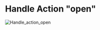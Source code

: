 # Handle Action "open"

![Handle_action_open](https://www.plantuml.com/plantuml/svg/bPB1IiGm48RlUOhVdjfJxyh27lKkWgSb9DDjC9s4P8A8-EwIT8kBhYlcDl3DzsU6sMVHIShYrKrC-hXeb4nFbCGPxHyc15Qg8Kf5dSI92unxpTOJj6bL5o9nXtS506v2xuGMk8pEXf2w0J8Jet-ZF3HamtmmkWckenjUYKCMBTGQ2ljWNiZ-tbJVRIR1MUVkzDkxo-GwqS5IDid5zhaTkkTG44kUQr2JGRE54-HNnyUC2qRocT1p6FwJyxZfNSPfk6zMjcvIrpEk-rDR7eSrfzPd4L_wd-e_rcCqSv2s2SYi1VqurZCOns7rh-wFUamXgZsnBOl_1000 "Handle_action_open")

<!-- ```plantuml
@startuml
!pragma useVerticalIf on

start

partition Handle action "open" {
    if (item is "door") then (yes)
        if (location is "door") then (yes)
            if (door_state is "unlocked") then (yes)
                :set door_state = "open";
                :set action_description = "You push the door and it swings open";
            else (no)
                :set action_description = "The door is locked";
            endif
        else (no)
            :set action_description = "There is no door here";
        endif
    else (no)
        :set action_description = "You cannot open that (//item//);
    endif
}

stop
@enduml
``` -->
